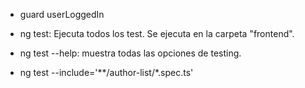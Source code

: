 
* guard userLoggedIn

* ng test: Ejecuta todos los test. Se ejecuta en la carpeta "frontend".

* ng test --help: muestra todas las opciones de testing.

* ng test --include='**/author-list/*.spec.ts'